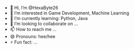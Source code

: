 - 👋 Hi, I’m @HexaByte26
- 👀 I’m interested in Game Development, Machine Learning
- 🌱 I’m currently learning: Python, Java
- 💞️ I’m looking to collaborate on ...
- 📫 How to reach me ...
- 😄 Pronouns: hee/hee
- ⚡ Fun fact: ...

<!---
HexaByte26/HexaByte26 is a ✨ special ✨ repository because its `README.md` (this file) appears on your GitHub profile.
You can click the Preview link to take a look at your changes.
--->
